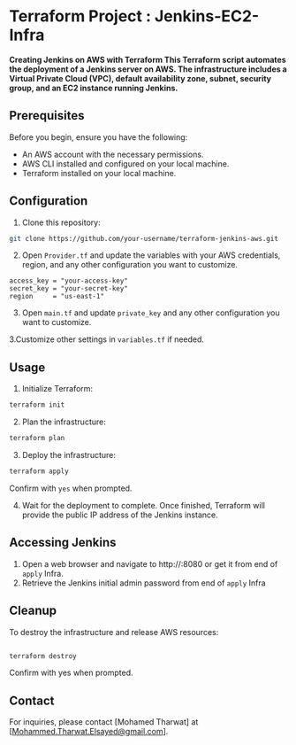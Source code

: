 # Terraform Project : Jenkins-EC2-Infra

**Creating Jenkins on AWS with Terraform
This Terraform script automates the deployment of a Jenkins server on AWS. The infrastructure includes a Virtual Private Cloud (VPC), default availability zone, subnet, security group, and an EC2 instance running Jenkins.**

## Prerequisites
Before you begin, ensure you have the following:

- An AWS account with the necessary permissions.
- AWS CLI installed and configured on your local machine.
- Terraform installed on your local machine.

## Configuration
1. Clone this repository:
```bash
git clone https://github.com/your-username/terraform-jenkins-aws.git
```

2. Open `Provider.tf` and update the variables with your AWS credentials, region, and any other configuration you want to customize.
```hcl
access_key = "your-access-key"
secret_key = "your-secret-key"
region     = "us-east-1"
```
3. Open `main.tf` and update `private_key` and any other configuration you want to customize.

3.Customize other settings in `variables.tf` if needed.

## Usage
1. Initialize Terraform:
```bash
terraform init
```

2. Plan the infrastructure:
```bash
terraform plan
```

3. Deploy the infrastructure:
```bash
terraform apply
```
Confirm with `yes` when prompted.

4. Wait for the deployment to complete. Once finished, Terraform will provide the public IP address of the Jenkins instance.

## Accessing Jenkins
1. Open a web browser and navigate to http://<Jenkins-Public-IP>:8080 or get it from end of `apply` Infra.
2. Retrieve the Jenkins initial admin password from end of `apply` Infra

## Cleanup
To destroy the infrastructure and release AWS resources:

```bash

terraform destroy
```
Confirm with yes when prompted.

## Contact

For inquiries, please contact [Mohamed Tharwat] at [Mohammed.Tharwat.Elsayed@gmail.com].



